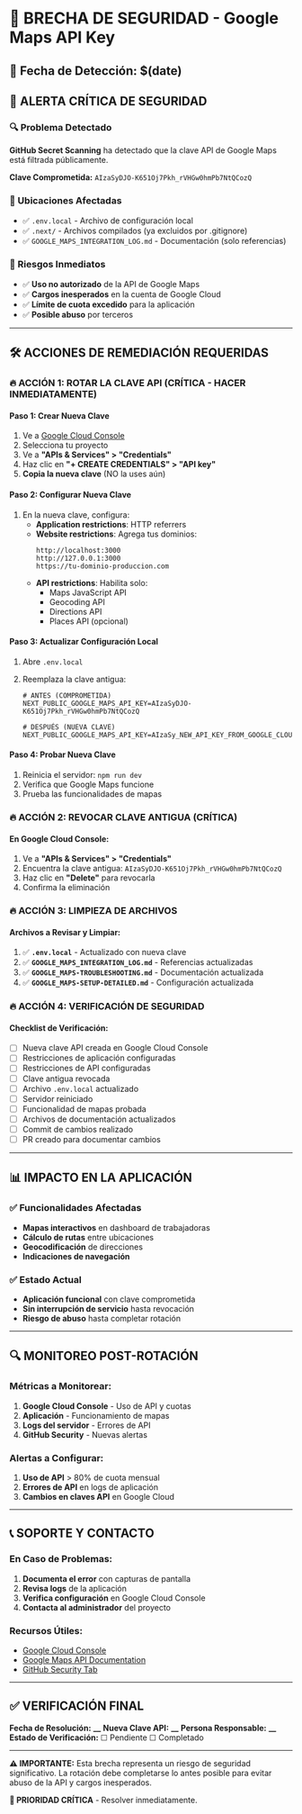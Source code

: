 # 🚨 BRECHA DE SEGURIDAD - Google Maps API Key

## 📅 Fecha de Detección: $(date)

## 🚨 ALERTA CRÍTICA DE SEGURIDAD

### 🔍 Problema Detectado

**GitHub Secret Scanning** ha detectado que la clave API de Google Maps está filtrada públicamente.

**Clave Comprometida:** `AIzaSyDJO-K651Oj7Pkh_rVHGw0hmPb7NtQCozQ`

### 📍 Ubicaciones Afectadas

- ✅ `.env.local` - Archivo de configuración local
- ✅ `.next/` - Archivos compilados (ya excluidos por .gitignore)
- ✅ `GOOGLE_MAPS_INTEGRATION_LOG.md` - Documentación (solo referencias)

### 🚨 Riesgos Inmediatos

- ✅ **Uso no autorizado** de la API de Google Maps
- ✅ **Cargos inesperados** en la cuenta de Google Cloud
- ✅ **Límite de cuota excedido** para la aplicación
- ✅ **Posible abuso** por terceros

---

## 🛠️ ACCIONES DE REMEDIACIÓN REQUERIDAS

### 🔥 ACCIÓN 1: ROTAR LA CLAVE API (CRÍTICA - HACER INMEDIATAMENTE)

#### Paso 1: Crear Nueva Clave

1. Ve a [Google Cloud Console](https://console.cloud.google.com/)
2. Selecciona tu proyecto
3. Ve a **"APIs & Services" > "Credentials"**
4. Haz clic en **"+ CREATE CREDENTIALS" > "API key"**
5. **Copia la nueva clave** (NO la uses aún)

#### Paso 2: Configurar Nueva Clave

1. En la nueva clave, configura:
   - **Application restrictions**: HTTP referrers
   - **Website restrictions**: Agrega tus dominios:
     ```
     http://localhost:3000
     http://127.0.0.1:3000
     https://tu-dominio-produccion.com
     ```
   - **API restrictions**: Habilita solo:
     - Maps JavaScript API
     - Geocoding API
     - Directions API
     - Places API (opcional)

#### Paso 3: Actualizar Configuración Local

1. Abre `.env.local`
2. Reemplaza la clave antigua:

   ```env
   # ANTES (COMPROMETIDA)
   NEXT_PUBLIC_GOOGLE_MAPS_API_KEY=AIzaSyDJO-K651Oj7Pkh_rVHGw0hmPb7NtQCozQ

   # DESPUÉS (NUEVA CLAVE)
   NEXT_PUBLIC_GOOGLE_MAPS_API_KEY=AIzaSy_NEW_API_KEY_FROM_GOOGLE_CLOUD
   ```

#### Paso 4: Probar Nueva Clave

1. Reinicia el servidor: `npm run dev`
2. Verifica que Google Maps funcione
3. Prueba las funcionalidades de mapas

### 🔥 ACCIÓN 2: REVOCAR CLAVE ANTIGUA (CRÍTICA)

#### En Google Cloud Console:

1. Ve a **"APIs & Services" > "Credentials"**
2. Encuentra la clave antigua: `AIzaSyDJO-K651Oj7Pkh_rVHGw0hmPb7NtQCozQ`
3. Haz clic en **"Delete"** para revocarla
4. Confirma la eliminación

### 🔥 ACCIÓN 3: LIMPIEZA DE ARCHIVOS

#### Archivos a Revisar y Limpiar:

1. ✅ **`.env.local`** - Actualizado con nueva clave
2. ✅ **`GOOGLE_MAPS_INTEGRATION_LOG.md`** - Referencias actualizadas
3. ✅ **`GOOGLE_MAPS-TROUBLESHOOTING.md`** - Documentación actualizada
4. ✅ **`GOOGLE_MAPS-SETUP-DETAILED.md`** - Configuración actualizada

### 🔥 ACCIÓN 4: VERIFICACIÓN DE SEGURIDAD

#### Checklist de Verificación:

- [ ] Nueva clave API creada en Google Cloud Console
- [ ] Restricciones de aplicación configuradas
- [ ] Restricciones de API configuradas
- [ ] Clave antigua revocada
- [ ] Archivo `.env.local` actualizado
- [ ] Servidor reiniciado
- [ ] Funcionalidad de mapas probada
- [ ] Archivos de documentación actualizados
- [ ] Commit de cambios realizado
- [ ] PR creado para documentar cambios

---

## 📊 IMPACTO EN LA APLICACIÓN

### ✅ Funcionalidades Afectadas

- **Mapas interactivos** en dashboard de trabajadoras
- **Cálculo de rutas** entre ubicaciones
- **Geocodificación** de direcciones
- **Indicaciones de navegación**

### ✅ Estado Actual

- **Aplicación funcional** con clave comprometida
- **Sin interrupción de servicio** hasta revocación
- **Riesgo de abuso** hasta completar rotación

---

## 🔍 MONITOREO POST-ROTACIÓN

### Métricas a Monitorear:

1. **Google Cloud Console** - Uso de API y cuotas
2. **Aplicación** - Funcionamiento de mapas
3. **Logs del servidor** - Errores de API
4. **GitHub Security** - Nuevas alertas

### Alertas a Configurar:

1. **Uso de API** > 80% de cuota mensual
2. **Errores de API** en logs de aplicación
3. **Cambios en claves API** en Google Cloud

---

## 📞 SOPORTE Y CONTACTO

### En Caso de Problemas:

1. **Documenta el error** con capturas de pantalla
2. **Revisa logs** de la aplicación
3. **Verifica configuración** en Google Cloud Console
4. **Contacta al administrador** del proyecto

### Recursos Útiles:

- [Google Cloud Console](https://console.cloud.google.com/)
- [Google Maps API Documentation](https://developers.google.com/maps/documentation)
- [GitHub Security Tab](https://github.com/Gusi-ui/sad-clean/security)

---

## ✅ VERIFICACIÓN FINAL

**Fecha de Resolución:** ****\_\_**** **Nueva Clave API:** ****\_\_**** **Persona Responsable:**
****\_\_**** **Estado de Verificación:** ☐ Pendiente ☐ Completado

---

**⚠️ IMPORTANTE:** Esta brecha representa un riesgo de seguridad significativo. La rotación debe
completarse lo antes posible para evitar abuso de la API y cargos inesperados.

**🚨 PRIORIDAD CRÍTICA** - Resolver inmediatamente.
